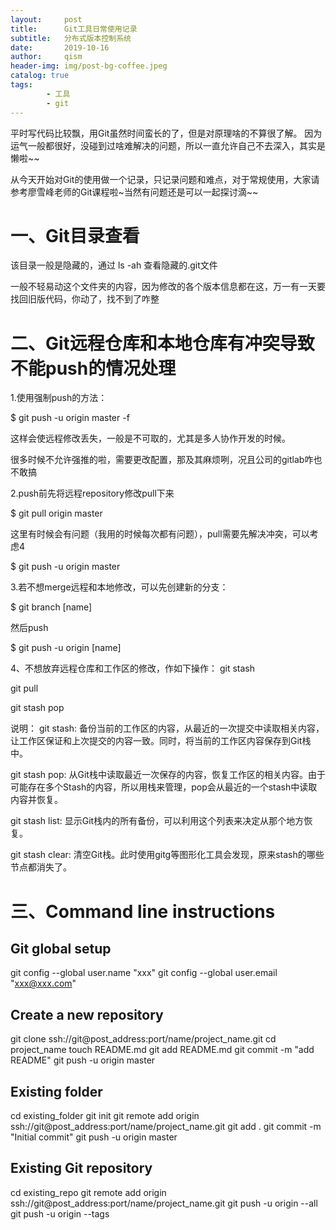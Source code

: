```yaml
---
layout:     post
title:      Git工具日常使用记录
subtitle:   分布式版本控制系统
date:       2019-10-16
author:     qism
header-img: img/post-bg-coffee.jpeg
catalog: true
tags:    
        - 工具
        - git
---
```


平时写代码比较飘，用Git虽然时间蛮长的了，但是对原理啥的不算很了解。
因为运气一般都很好，没碰到过啥难解决的问题，所以一直允许自己不去深入，其实是懒啦~~

从今天开始对Git的使用做一个记录，只记录问题和难点，对于常规使用，大家请参考廖雪峰老师的Git课程啦~当然有问题还是可以一起探讨滴~~

# 一、Git目录查看

该目录一般是隐藏的，通过 ls -ah 查看隐藏的.git文件

一般不轻易动这个文件夹的内容，因为修改的各个版本信息都在这，万一有一天要找回旧版代码，你动了，找不到了咋整


# 二、Git远程仓库和本地仓库有冲突导致不能push的情况处理

1.使用强制push的方法：

$ git push -u origin master -f

这样会使远程修改丢失，一般是不可取的，尤其是多人协作开发的时候。

很多时候不允许强推的啦，需要更改配置，那及其麻烦咧，况且公司的gitlab咋也不敢搞

2.push前先将远程repository修改pull下来

$ git pull origin master

这里有时候会有问题（我用的时候每次都有问题），pull需要先解决冲突，可以考虑4

$ git push -u origin master

3.若不想merge远程和本地修改，可以先创建新的分支：

$ git branch [name]

然后push

$ git push -u origin [name]

4、不想放弃远程仓库和工作区的修改，作如下操作：
   git stash

   git pull

   git stash pop

说明：
git stash: 备份当前的工作区的内容，从最近的一次提交中读取相关内容，让工作区保证和上次提交的内容一致。同时，将当前的工作区内容保存到Git栈中。

git stash pop: 从Git栈中读取最近一次保存的内容，恢复工作区的相关内容。由于可能存在多个Stash的内容，所以用栈来管理，pop会从最近的一个stash中读取内容并恢复。

git stash list: 显示Git栈内的所有备份，可以利用这个列表来决定从那个地方恢复。

git stash clear: 清空Git栈。此时使用gitg等图形化工具会发现，原来stash的哪些节点都消失了。


# 三、Command line instructions


## Git global setup

git config --global user.name "xxx"
git config --global user.email "xxx@xxx.com"


## Create a new repository

git clone ssh://git@post_address:port/name/project_name.git
cd project_name
touch README.md
git add README.md
git commit -m "add README"
git push -u origin master

## Existing folder

cd existing_folder
git init
git remote add origin ssh://git@post_address:port/name/project_name.git
git add .
git commit -m "Initial commit"
git push -u origin master

## Existing Git repository

cd existing_repo
git remote add origin ssh://git@post_address:port/name/project_name.git
git push -u origin --all
git push -u origin --tags
